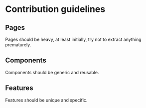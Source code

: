 # Contribution guidelines

## Pages

Pages should be heavy, at least initially, try not to extract anything prematurely.

## Components

Components should be generic and reusable.

## Features

Features should be unique and specific.